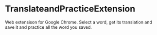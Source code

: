 # TranslateandPracticeExtension
Web extensison for Google Chrome. Select a word, get its translation and save it and practice all the word you saved. 
